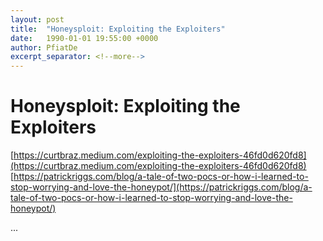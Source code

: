 ```yaml
---
layout: post
title:  "Honeysploit: Exploiting the Exploiters"
date:   1990-01-01 19:55:00 +0000
author: PfiatDe
excerpt_separator: <!--more-->
---
```


# Honeysploit: Exploiting the Exploiters
[https://curtbraz.medium.com/exploiting-the-exploiters-46fd0d620fd8](https://curtbraz.medium.com/exploiting-the-exploiters-46fd0d620fd8)
[https://patrickriggs.com/blog/a-tale-of-two-pocs-or-how-i-learned-to-stop-worrying-and-love-the-honeypot/](https://patrickriggs.com/blog/a-tale-of-two-pocs-or-how-i-learned-to-stop-worrying-and-love-the-honeypot/)

...
<!--more-->
